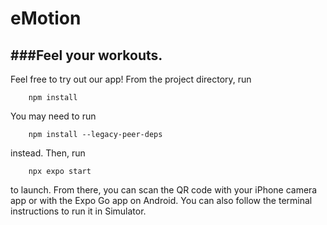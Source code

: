 # eMotion
###Feel your workouts.
---
Feel free to try out our app! From the project directory, run
```
    npm install
```
You may need to run
```
    npm install --legacy-peer-deps
```
instead. Then, run
```
    npx expo start
```
to launch. From there, you can scan the QR code with your iPhone camera app or with the Expo Go app on Android. You can also follow the terminal instructions to run it in Simulator.
